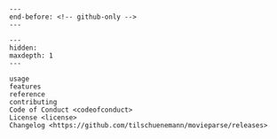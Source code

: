 ```{include} ../README.md
---
end-before: <!-- github-only -->
---
```

[license]: license
[contributor guide]: contributing
[command-line reference]: usage

```{toctree}
---
hidden:
maxdepth: 1
---

usage
features
reference
contributing
Code of Conduct <codeofconduct>
License <license>
Changelog <https://github.com/tilschuenemann/movieparse/releases>
```
